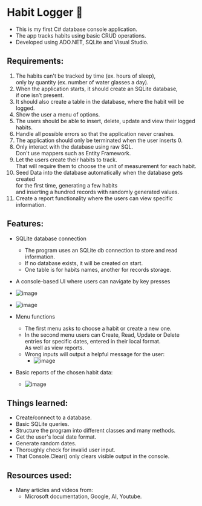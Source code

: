 # Habit Logger 📅

- This is my first C# database console application.
- The app tracks habits using basic CRUD operations.
- Developed using ADO.NET, SQLite and Visual Studio.

## Requirements:

1) The habits can't be tracked by time (ex. hours of sleep),  
only by quantity (ex. number of water glasses a day).
2) When the application starts, it should create an SQLite database,  
if one isn’t present.
4) It should also create a table in the database, where the habit will be logged.
5) Show the user a menu of options.
6) The users should be able to insert, delete, update and view their logged habits.
7) Handle all possible errors so that the application never crashes.
8) The application should only be terminated when the user inserts 0.
9) Only interact with the database using raw SQL.  
Don't use mappers such as Entity Framework.
11) Let the users create their habits to track.  
That will require them to choose the unit of measurement for each habit.
13) Seed Data into the database automatically when the database gets created  
for the first time, generating a few habits  
and inserting a hundred records with randomly generated values.
15) Create a report functionality where the users can view specific information.

## Features:

- SQLite database connection
  - The program uses an SQLite db connection to store and read information.
  - If no database exists, it will be created on start.
  - One table is for habits names, another for records storage.
    
- A console-based UI where users can navigate by key presses
- ![image](https://github.com/gkemeza/HabitLogger/assets/148207780/ebe4f9bf-4816-4d1f-8b33-3dae8442ec94)
- ![image](https://github.com/gkemeza/HabitLogger/assets/148207780/269ecfeb-cdda-4944-804b-f5e4c0fc852f)
    
- Menu functions
  - The first menu asks to choose a habit or create a new one.
  - In the second menu users can Create, Read, Update or Delete  
  entries for specific dates, entered in their local format.  
  As well as view reports.
  - Wrong inputs will output a helpful message for the user:
    - ![image](https://github.com/gkemeza/HabitLogger/assets/148207780/c27e0e5d-d2d6-4d18-b00b-b5226a352b33)

 
- Basic reports of the chosen habit data:
  - ![image](https://github.com/gkemeza/HabitLogger/assets/148207780/5547f4ba-878e-4ecd-817d-2aeb6d3ccabd)

## Things learned:

- Create/connect to a database.
- Basic SQLite queries.
- Structure the program into different classes and many methods.
- Get the user's local date format.
- Generate random dates.
- Thoroughly check for invalid user input.
- That Console.Clear() only clears visible output in the console.

## Resources used:
- Many articles and videos from:
  - Microsoft documentation, Google, AI, Youtube.
